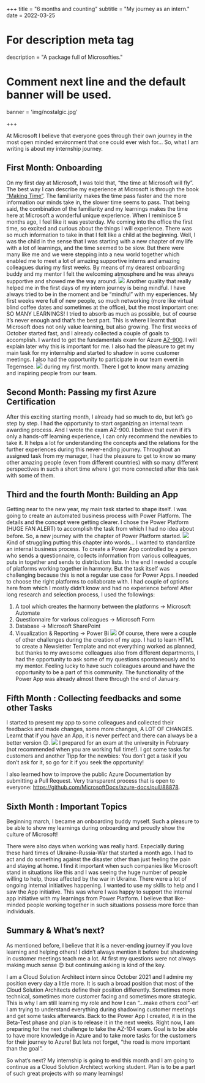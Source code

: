 +++
title = "6 months and counting"
subtitle = "My journey as an intern."
date = 2022-03-25

# For description meta tag
description = "A package full of Microsofties."

# Comment next line and the default banner will be used.
banner = 'img/nostalgic.jpg'

+++

At Microsoft I believe that everyone goes through their own journey in the most open minded environment that one could ever wish for… So, what I am writing is about my internship journey. 
## First Month: Onboarding
On my first day at Microsoft, I was told that, “the time at Microsoft will fly”. The best way I can describe my experience at Microsoft is through the book  [“Making Time”](https://www.stevenmtaylor.com/books/making-time/). The familiarity makes the time pass faster and the more information our minds take in, the slower time seems to pass. That being said, the combination of the familiarity and my learnings makes the time here at Microsoft a wonderful unique experience. When I reminisce 5 months ago, I feel like it was yesterday. Me  coming into the office the first time, so excited and curious about the things I will experience. There was so much information to take in that I felt like a child at the beginning. Well, I was the child in the sense that I was starting with a new chapter of my life with a lot of learnings, and the time seemed to be slow. But there were many like me and we were stepping into a new world together which enabled me to meet a lot of amazing supportive interns and amazing colleagues during my first weeks. By means of my dearest onboarding buddy and my mentor I felt the welcoming atmosphere and he was always supportive and showed me the way around.
![](/img/interns.jpeg)
Another quality that really helped me in the first days of my intern journey is being mindful. I have always tried to be in the moment and be “mindful” with my experiences. My first weeks were full of new people, so much networking (more like virtual blind coffee dates and sometimes at the office), but the most important one: SO MANY LEARNINGS! I tried to absorb  as much as possible, but of course it’s never enough and that’s the best part. This is where I learnt that Microsoft does not only value learning, but also growing. 
The first weeks of October started fast, and I already collected a couple of goals to accomplish. I wanted to get the fundamentals exam for Azure [AZ-900](https://docs.microsoft.com/en-us/learn/certifications/exams/az-900). I will explain later why this is important for me. I also had the pleasure to get my main task for my internship and started to shadow in some customer meetings. I also had the opportunity to participate in our team event in Tegernsee. 
![](/img/tegernsee.jpeg)
during my first month. There I got to know many amazing and inspiring people from our team. 
## Second Month: Passing my first Azure Certification
After this exciting starting month, I already had so much to do, but let’s go step by step. I had the opportunity to start organizing an internal team awarding process. And I wrote the exam AZ-900. I believe that even if it’s only a hands-off learning experience, I can only recommend the newbies to take it. It helps a lot for understanding the concepts and the relations for the further experiences during this never-ending journey. Throughout an assigned task from my manager, I had the pleasure to get to know so many other amazing people (even from different countries) with so many different perspectives in such a short time where I got more connected after this task with some of them.
## Third and the fourth Month: Building an App
Getting near to the new year, my main task started to shape itself. I was going to create an automated business process with Power Platform. The details and the concept were getting clearer. I chose the Power Platform (HUGE FAN ALERT) to accomplish the task from which I had no idea about before. So, a new journey with the chapter of Power Platform started.
![](/img/accept_power_platform.jpg)
 Kind of struggling putting this chapter into words… I wanted to standardize an internal business process. To create a Power App controlled by a person who sends a questionnaire, collects information from various colleagues, puts in together and sends to distribution lists. In the end I needed a couple of platforms working together in harmony. But the task itself was challenging because this is not a regular use case for Power Apps. I needed to choose the right platforms to collaborate with. I had couple of options here from which I mostly didn’t know and had no experience before! After long research and selection process, I used the followings:
1.	A tool which creates the harmony between the platforms -> Microsoft Automate
2.	Questionnaire for various colleagues -> Microsoft Form
3.	Database -> Microsoft SharePoint 
4.	Visualization & Reporting -> Power Bi 
![](/img/architecture.png)
Of course, there were a couple of other challenges during the creation of my app. I had to learn HTML to create a Newsletter Template and not everything worked as planned, but thanks to my awesome colleagues also from different departments, I had the opportunity to ask some of my questions spontaneously and to my mentor. Feeling lucky to have such colleagues around and have the opportunity to be a part of this community. The functionality of the Power App was already almost there through the end of January.
## Fifth Month : Collecting feedbacks and some other Tasks
 I started to present my app to some colleagues and collected their feedbacks and made changes, some more changes, A LOT OF CHANGES. Learnt that if you have an App, it is never perfect and there can always be a better version 😊.
 ![](/img/powerapp.png)
  I prepared for an exam at the university in February (not recommended when you are working full time!). I got some tasks for customers and another Tipp for the newbies: You don’t get a task if you don’t ask for it, so go for it if you seek the opportunity! 

I also learned how to improve the public Azure Documentation by submitting a Pull Request. Very transparent process that is open to everyone: https://github.com/MicrosoftDocs/azure-docs/pull/88878.
## Sixth Month : Important Topics
Beginning march, I became an onboarding buddy myself. Such a pleasure to be able to show my learnings during onboarding and proudly show the culture of Microsoft!

There were also days when working was really hard. Especially during these hard times of Ukraine-Russia-War that started a month ago. I had to act and do something against the disaster other than just feeling the pain and staying at home. I find it important when such companies like Microsoft stand in situations like this and I was seeing the huge number of people willing to help, those affected by the war in Ukraine. There were a lot of ongoing internal initiatives happening. I wanted to use my skills to help and I saw the App initiative. This was where I was happy to support the internal app initiative with my learnings from Power Platform. I believe that like-minded people working together in such situations possess more force than individuals.

## Summary & What’s next?
As mentioned before, I believe that it is a never-ending journey if you love learning and helping others! I didn’t always mention it before but shadowing in customer meetings teach me a lot. At first my questions were not always making much sense 😊 but continuing asking is kind of the key. 

I am a Cloud Solution Architect intern since October 2021 and I admire my position every day a little more. It is such a broad position that most of the Cloud Solution Architects define their position differently. Sometimes more technical, sometimes more customer facing and sometimes more strategic. This is why I am still learning my role and how I can “…make others cool”-er! I am trying to understand everything during shadowing customer meetings and get some tasks afterwards. 
Back to the Power App I created, it is in the Beta-Test phase and plan is to release it in the next weeks. Right now, I am preparing for the next challenge to take the AZ-104 exam. Goal is to be able to have more knowledge in Azure and to take more tasks for the customers for their journey to Azure! But lets not forget,  “the road is more important than the goal”. 

So what’s next? My internship is going to end this month and I am going to continue as a Cloud Solution Architect working student. Plan is to be a part of such great projects with so many learnings!

